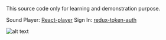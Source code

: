 This source code only for learning and demonstration purpose.

Sound Player: [React-player](https://www.npmjs.com/package/react-player)
Sign In: [redux-token-auth](https://github.com/kylecorbelli/redux-token-auth)

![alt text](https://lh3.googleusercontent.com/e87Hp-GDPCOrIhq2DNIRKjv79qZ7Bl5il9e-s_s-Z0jJ8nhfD5X0usKieEPvhIXRGHJxYbbmrfQoDxnOoE1p2-vooU3njgxSGPuEtA=w2560-h1276-rw-no)
